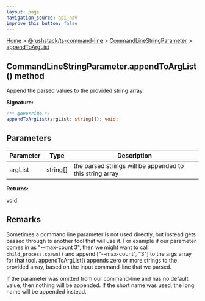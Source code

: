```yaml
---
layout: page
navigation_source: api_nav
improve_this_button: false
---
```



[Home](./index.md) &gt; [@rushstack/ts-command-line](./ts-command-line.md) &gt; [CommandLineStringParameter](./ts-command-line.commandlinestringparameter.md) &gt; [appendToArgList](./ts-command-line.commandlinestringparameter.appendtoarglist.md)

## CommandLineStringParameter.appendToArgList() method

Append the parsed values to the provided string array.

<b>Signature:</b>

```typescript
/** @override */
appendToArgList(argList: string[]): void;
```

## Parameters

|  Parameter | Type | Description |
|  --- | --- | --- |
|  argList | string\[\] | the parsed strings will be appended to this string array |

<b>Returns:</b>

void

## Remarks

Sometimes a command line parameter is not used directly, but instead gets passed through to another tool that will use it. For example if our parameter comes in as "--max-count 3", then we might want to call `child_process.spawn()` and append \["--max-count", "3"\] to the args array for that tool. appendToArgList() appends zero or more strings to the provided array, based on the input command-line that we parsed.

If the parameter was omitted from our command-line and has no default value, then nothing will be appended. If the short name was used, the long name will be appended instead.
